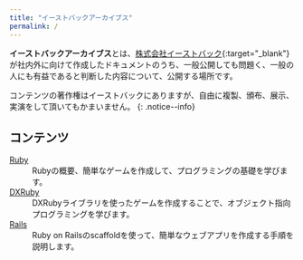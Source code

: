```yaml
---
title: "イーストバックアーカイブス"
permalink: /
---
```

**イーストバックアーカイブス**とは、[株式会社イーストバック](https://www.eastback.co.jp "株式会社イーストバック"){:target="_blank"} が社内外に向けて作成したドキュメントのうち、一般公開しても問題く、一般の人にも有益であると判断した内容について、公開する場所です。

コンテンツの著作権はイーストバックにありますが、自由に複製、頒布、展示、実演をして頂いてもかまいません。
{: .notice--info}

## コンテンツ

<dl>
  <dt><a href="/archives/ruby/">Ruby</a></dt>
  <dd>Rubyの概要、簡単なゲームを作成して、プログラミングの基礎を学びます。</dd>
  <dt><a href="/archives/dxruby/">DXRuby</a></dt>
  <dd>DXRubyライブラリを使ったゲームを作成することで、オブジェクト指向プログラミングを学びます。</dd>
  <dt><a href="/archives/rails/">Rails</a></dt>
  <dd>Ruby on Railsのscaffoldを使って、簡単なウェブアプリを作成する手順を説明します。</dd>
</dl>
